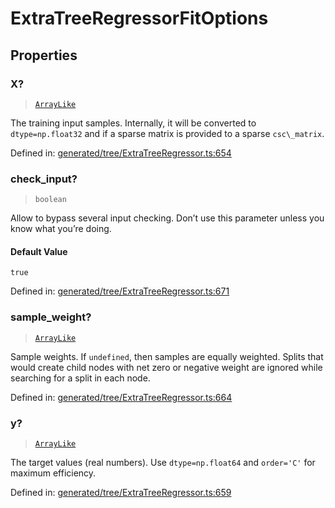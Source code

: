 # ExtraTreeRegressorFitOptions

## Properties

### X?

> [`ArrayLike`](../types/ArrayLike.md)

The training input samples. Internally, it will be converted to `dtype=np.float32` and if a sparse matrix is provided to a sparse `csc\_matrix`.

Defined in:  [generated/tree/ExtraTreeRegressor.ts:654](https://github.com/transitive-bullshit/scikit-learn-ts/blob/92ab806/packages/sklearn/src/generated/tree/ExtraTreeRegressor.ts#L654)

### check\_input?

> `boolean`

Allow to bypass several input checking. Don’t use this parameter unless you know what you’re doing.

#### Default Value

`true`

Defined in:  [generated/tree/ExtraTreeRegressor.ts:671](https://github.com/transitive-bullshit/scikit-learn-ts/blob/92ab806/packages/sklearn/src/generated/tree/ExtraTreeRegressor.ts#L671)

### sample\_weight?

> [`ArrayLike`](../types/ArrayLike.md)

Sample weights. If `undefined`, then samples are equally weighted. Splits that would create child nodes with net zero or negative weight are ignored while searching for a split in each node.

Defined in:  [generated/tree/ExtraTreeRegressor.ts:664](https://github.com/transitive-bullshit/scikit-learn-ts/blob/92ab806/packages/sklearn/src/generated/tree/ExtraTreeRegressor.ts#L664)

### y?

> [`ArrayLike`](../types/ArrayLike.md)

The target values (real numbers). Use `dtype=np.float64` and `order='C'` for maximum efficiency.

Defined in:  [generated/tree/ExtraTreeRegressor.ts:659](https://github.com/transitive-bullshit/scikit-learn-ts/blob/92ab806/packages/sklearn/src/generated/tree/ExtraTreeRegressor.ts#L659)

